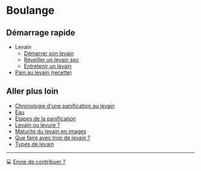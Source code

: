 # Boulange

## Démarrage rapide

* Levain
  * [Démarrer son levain](levain-demarrer.md)
  * [Réveiller un levain sec](levain-sec.md)
  * [Entretenir un levain](levain-entretien.md)
* [Pain au levain (recette)](pain-au-levain.md)

## Aller plus loin

* [Chronologie d'une panification au levain](antechronologie.md)
* [Eau](eau.md)
* [Étapes de la panification](etapes-panification.md)
* [Levain ou levure ?](levain-levure.md)
* [Maturité du levain en images](levain-maturite-images.md)
* [Que faire avec trop de levain ?](trop-de-levain.md)
* [Types de levain](levain-differents-types.md)

---

💻 [Envie de contribuer ?](https://github.com/adericbourg/boulange)
